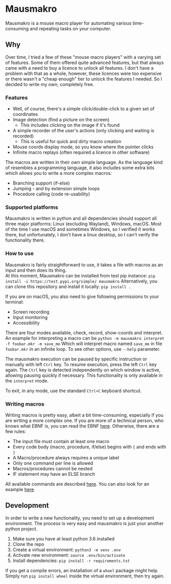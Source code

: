 # Mausmakro
Mausmakro is a mouse macro player for automating various time-consuming and repeating tasks
on your computer.


## Why
Over time, I tried a few of these "mouse macro players" with a varying set of features.
Some of them offered quite advanced features, but that always came with a need to buy a licence
to unlock all features. I don't have a problem with that as a whole, however, 
these licences were too expensive or there wasn't a "cheap enough" tier to unlock
the features I needed. So I decided to write my own, completely free.


### Features
- Well, of course, there's a simple click/double-click to a given set of coordinates
- Image detection (find a picture on the screen)
    - This includes clicking on the image if it's found
- A simple recorder of the user's actions (only clicking and waiting is recorded)
    - This is useful for quick and dirty macro creation
- Mouse coords display mode, so you know where the pointer clicks
- Infinite macro replays (often required a licence in other software)

The macros are written in their own simple language. As the language kind of resembles
a programming language, it also includes some extra bits which allows you to write a more
complex macros:
- Branching support (if-else)
- Jumping - and by extension simple loops
- Procedure calling (code re-usability)


### Supported platforms
Mausmakro is written in python and all dependencies should support all three major platforms:
Linux (excluding Wayland), Windows, macOS. Most of the time I use macOS and sometimes Windows, so
I verified it works there, but unfortunately, I don't have a linux desktop, so I can't verify the functionality there.


### How to use
Mausmakro is fairly straightforward to use, it takes a file with macros as an input and then does its thing.  
At this moment, Mausmakro can be installed from test pip instance: `pip install -i https://test.pypi.org/simple/ mausmakro`
Alternatively, you can clone this repository and install it locally: `pip install .`

If you are on macOS, you also need to give following permissions to your terminal:
- Screen recording
- Input monitoring
- Accessibility

There are four modes available, check, record, show-coords and interpret.
An example for interpreting a macro can be `python -m mausmakro interpret -f foobar.mkr -m save_me`
Which will interpret macro named `save_me` in file `foobar.mkr` in an infinite loop.
To see other options, use `--help` parameter.

The mausmakro execution can be paused by specific instruction or manually with left `Ctrl` key.
To resume execution, press the left `Ctrl` key again. 
The `Ctrl` key is detected independently on which window is active, allowing pausing quickly if necessary. 
This functionality is only available in the `interpret` mode.

To exit, in any mode, use the standard `Ctrl+C` keyboard shortcut. 


### Writing macros
Writing macros is pretty easy, albeit a bit time-consuming, especially if you are writing
a more complex one. If you are more of a technical person, who knows what EBNF is, you can
read the EBNF [here](doc/ebnf.md). Otherwise, there are a few rules:
- The input file must contain at least one macro
- Every code body (macro, procedure, if/else) begins with `{` and ends with `}`
- A Macro/procedure always requires a unique label
- Only one command per line is allowed
- Macros/procedures cannot be nested
- IF statement may have an ELSE branch

All available commands are described [here](doc/commands.md).
You can also look for an example [here](examples/simple.mkr).


## Development
In order to write a new functionality, you need to set up a development environment.
The process is very easy and mausmakro is just your another python project.

1) Make sure you have at least python 3.6 installed
2) Clone the repo
3) Create a virtual environment: `python3 -m venv .env`
4) Activate new environment: `source .env/bin/activate` 
5) Install dependencies: `pip install -r requirements.txt`

If you get a compile errors, an installation of a `wheel` package might help.
Simply run `pip install wheel` inside the virtual environment, then try again.  

